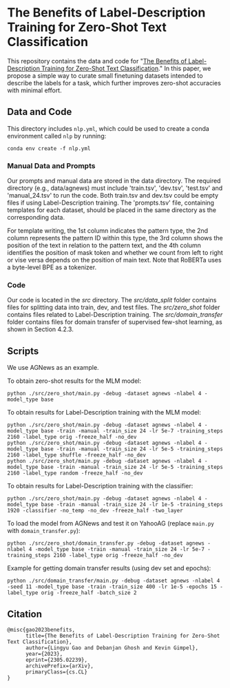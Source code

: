 # The Benefits of Label-Description Training for Zero-Shot Text Classification

This repository contains the data and code for "[The Benefits of Label-Description Training for Zero-Shot Text Classification](https://arxiv.org/abs/2305.02239)." In this paper, we propose a simple way to curate small finetuning datasets intended to describe the labels for a task, which further improves zero-shot accuracies with minimal effort. 


## Data and Code

This directory includes `nlp.yml`, which could be used to create a conda environment called `nlp` by running:
```
conda env create -f nlp.yml
```

### Manual Data and Prompts

Our prompts and manual data are stored in the data directory. The required directory (e.g., data/agnews) must include  'train.tsv', 'dev.tsv', 'test.tsv' and 'manual_24.tsv' to run the code. Both train.tsv and dev.tsv could be empty files if using Label-Description training. The 'prompts.tsv' file, containing templates for each dataset, should be placed in the same directory as the corresponding data.

For template writing, the 1st column indicates the pattern type, the 2nd column represents the pattern ID within this type, the 3rd column shows the position of the text in relation to the pattern text, and the 4th column identifies the position of mask token and whether we count from left to right or vise versa depends on the position of main text. Note that RoBERTa uses a byte-level BPE as a tokenizer.

### Code

Our code is located in the *src* directory. 
The *src/data_split* folder contains files for splitting data into train, dev, and test files. 
The *src/zero_shot* folder contains files related to Label-Description training.
The *src/domain_transfer* folder contains files for domain transfer of supervised few-shot learning, as shown in Section 4.2.3.


## Scripts

We use AGNews as an example.

To obtain zero-shot results for the MLM model:
```
python ./src/zero_shot/main.py -debug -dataset agnews -nlabel 4 -model_type base
```
To obtain results for Label-Description training with the MLM model:
```
python ./src/zero_shot/main.py -debug -dataset agnews -nlabel 4 -model_type base -train -manual -train_size 24 -lr 5e-7 -training_steps 2160 -label_type orig -freeze_half -no_dev
python ./src/zero_shot/main.py -debug -dataset agnews -nlabel 4 -model_type base -train -manual -train_size 24 -lr 5e-5 -training_steps 2160 -label_type shuffle -freeze_half -no_dev
python ./src/zero_shot/main.py -debug -dataset agnews -nlabel 4 -model_type base -train -manual -train_size 24 -lr 5e-5 -training_steps 2160 -label_type random -freeze_half -no_dev
```
To obtain results for Label-Description training with the classifier:
```
python ./src/zero_shot/main.py -debug -dataset agnews -nlabel 4 -model_type base -train -manual -train_size 24 -lr 1e-5 -training_steps 1920 -classifier -no_temp -no_dev -freeze_half -two_layer
```
To load the model from AGNews and test it on YahooAG (replace `main.py` with `domain_transfer.py`):
```
python ./src/zero_shot/domain_transfer.py -debug -dataset agnews -nlabel 4 -model_type base -train -manual -train_size 24 -lr 5e-7 -training_steps 2160 -label_type orig -freeze_half -no_dev
```

Example for getting domain transfer results (using dev set and epochs):
```
python ./src/domain_transfer/main.py -debug -dataset agnews -nlabel 4 -seed 11 -model_type base -train -train_size 400 -lr 1e-5 -epochs 15 -label_type orig -freeze_half -batch_size 2
```

## Citation
```
@misc{gao2023benefits,
      title={The Benefits of Label-Description Training for Zero-Shot Text Classification}, 
      author={Lingyu Gao and Debanjan Ghosh and Kevin Gimpel},
      year={2023},
      eprint={2305.02239},
      archivePrefix={arXiv},
      primaryClass={cs.CL}
}
```
